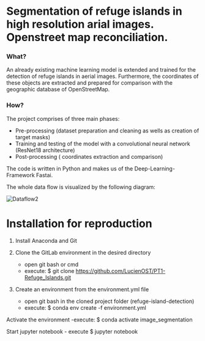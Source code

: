 # Segmentation of refuge islands in high resolution arial images. Openstreet map reconciliation.

### What?
An already existing machine learning model is extended and trained for the detection of refuge islands in aerial images. Furthermore, the coordinates of these objects are extracted and prepared for comparison with the geographic database of OpenStreetMap.

### How?
The project comprises of three main phases:
- Pre-processing (dataset preparation and cleaning as wells as creation of target masks) 
- Training and testing of the model with a convolutional neural network (ResNet18 architecture)
- Post-processing ( coordinates extraction and comparison)

The code is written in Python and makes us of the Deep-Learning-Framework Fastai.

The whole data flow is visualized by the following diagram:

![Dataflow2](https://user-images.githubusercontent.com/93683895/181237595-b6ee183b-950b-4dd5-b54f-cdbc302c8450.JPG)

 # Installation for reproduction

1. Install Anaconda and Git

2. Clone the GitLab environment in the desired directory
    - open git bash or cmd
    - execute: $ git clone https://github.com/LucienOST/PT1-Refuge_Islands.git

3. Create an environment from the environment.yml file
    - open git bash in the cloned project folder (refuge-island-detection)
    - execute:  $ conda env create -f environment.yml

Activate the environment
    -execute: $ conda activate image_segmentation

Start jupyter notebook
    - execute $ jupyter notebook
